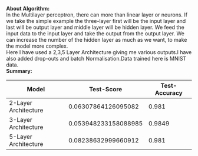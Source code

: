 **About Algorithm:**<br/>
In the Multilayer perceptron, there can more than linear layer or neurons. If we take the simple example the three-layer first will be the input layer and last will be output layer and middle layer will be hidden layer. We feed the input data to the input layer and take the output from the output layer. We can increase the number of the hidden layer as much as we want, to make the model more complex.<br/>
Here I have used a 2,3,5 Layer Architecture giving me various outputs.I have also added drop-outs and batch Normalisation.Data trained here is MNIST data.<br/>
**Summary:**<br/>

|          Model           | Test-Score |   Test-Accuracy   | 
| ------------- | ------------- |------------- |
|       2-Layer Architecture |         0.06307864126095082          | 0.981 |  
|       3-Layer Architecture         |         0.053948233158088985           | 0.9849 |
|       5-Layer Architecture       |         0.08238632999660912          | 0.981 |
